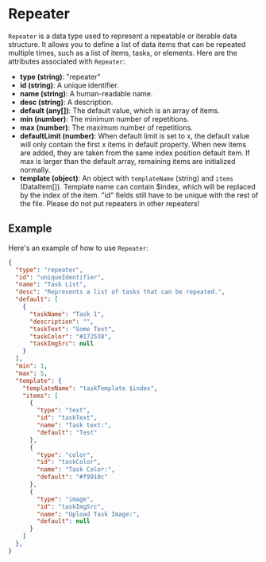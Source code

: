 # Repeater

`Repeater` is a data type used to represent a repeatable or iterable data structure. It allows you to define a list of data items that can be repeated multiple times, such as a list of items, tasks, or elements. Here are the attributes associated with `Repeater`:

- **type (string)**: "repeater"
- **id (string)**: A unique identifier.
- **name (string)**: A human-readable name.
- **desc (string)**: A description.
- **default (any[])**: The default value, which is an array of items.
- **min (number)**: The minimum number of repetitions.
- **max (number)**: The maximum number of repetitions.
- **defaultLimit (number)**: When default limit is set to x, the default value will only contain the first x items in default property. When new items are added, they are taken from the same index position default item. If max is larger than the default array, remaining items are initialized normally.
- **template (object)**: An object with `templateName` (string) and `items` (DataItem[]). Template name can contain $index, which will be replaced by the index of the item. "id" fields still have to be unique with the rest of the file. Please do not put repeaters in other repeaters!

## Example

Here's an example of how to use `Repeater`:

```json
{
  "type": "repeater",
  "id": "uniqueIdentifier",
  "name": "Task List",
  "desc": "Represents a list of tasks that can be repeated.",
  "default": [
    {
      "taskName": "Task 1",
      "description": "",
      "taskText": "Some Text",
      "taskColor": "#172538",
      "taskImgSrc": null
    }
  ],
  "min": 1,
  "max": 5,
  "template": {
    "templateName": "taskTemplate $index",
    "items": [
      {
        "type": "text",
        "id": "taskText",
        "name": "Task text:",
        "default": "Test"
      },
      {
        "type": "color",
        "id": "taskColor",
        "name": "Task Color:",
        "default": "#f9910c"
      },
      {
        "type": "image",
        "id": "taskImgSrc",
        "name": "Upload Task Image:",
        "default": null
      }
    ]
  },
}
```

